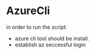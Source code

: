 # AzureCli

in order to run the script:
  - azure cli tool should be install.
  - establish az seccessful login
